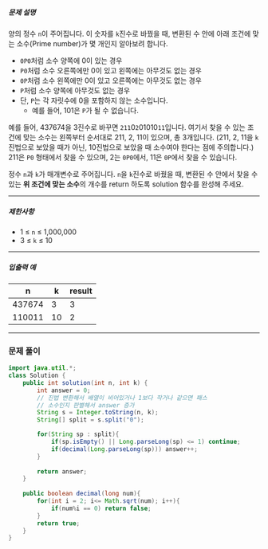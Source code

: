 ##### 문제 설명

양의 정수 `n`이 주어집니다. 이 숫자를 `k`진수로 바꿨을 때, 변환된 수 안에 아래 조건에 맞는 소수(Prime number)가 몇 개인지 알아보려 합니다.

- `0P0`처럼 소수 양쪽에 0이 있는 경우
- `P0`처럼 소수 오른쪽에만 0이 있고 왼쪽에는 아무것도 없는 경우
- `0P`처럼 소수 왼쪽에만 0이 있고 오른쪽에는 아무것도 없는 경우
- `P`처럼 소수 양쪽에 아무것도 없는 경우
- 단, `P`는 각 자릿수에 0을 포함하지 않는 소수입니다.
    - 예를 들어, 101은 `P`가 될 수 없습니다.

예를 들어, 437674을 3진수로 바꾸면 `211`0`2`01010`11`입니다. 여기서 찾을 수 있는 조건에 맞는 소수는 왼쪽부터 순서대로 211, 2, 11이 있으며, 총 3개입니다. (211, 2, 11을 `k`진법으로 보았을 때가 아닌, 10진법으로 보았을 때 소수여야 한다는 점에 주의합니다.) 211은 `P0` 형태에서 찾을 수 있으며, 2는 `0P0`에서, 11은 `0P`에서 찾을 수 있습니다.

정수 `n`과 `k`가 매개변수로 주어집니다. `n`을 `k`진수로 바꿨을 때, 변환된 수 안에서 찾을 수 있는 **위 조건에 맞는 소수**의 개수를 return 하도록 solution 함수를 완성해 주세요.

---

##### 제한사항

- 1 ≤ `n` ≤ 1,000,000
- 3 ≤ `k` ≤ 10

---

##### 입출력 예

|n|k|result|
|---|---|---|
|437674|3|3|
|110011|10|2|

---
### 문제 풀이

```java
import java.util.*;
class Solution {
    public int solution(int n, int k) {
        int answer = 0;
        // 진법 변환해서 배열이 비어있거나 1보다 작거나 같으면 패스
        // 소수인지 판별해서 answer 증가
        String s = Integer.toString(n, k);
        String[] split = s.split("0");

        for(String sp : split){
            if(sp.isEmpty() || Long.parseLong(sp) <= 1) continue;
            if(decimal(Long.parseLong(sp))) answer++;
        }
        
        return answer;
    }
    
    public boolean decimal(long num){
        for(int i = 2; i<= Math.sqrt(num); i++){
            if(num%i == 0) return false;
        }
        return true;
    }
}
```